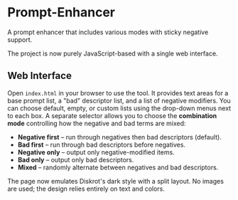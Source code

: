 # Prompt-Enhancer
A prompt enhancer that includes various modes with sticky negative support.

The project is now purely JavaScript-based with a single web interface.

## Web Interface
Open `index.html` in your browser to use the tool. It provides text areas for a base prompt list, a "bad" descriptor list, and a list of negative modifiers. You can choose default, empty, or custom lists using the drop-down menus next to each box. A separate selector allows you to choose the **combination mode** controlling how the negative and bad terms are mixed:

* **Negative first** – run through negatives then bad descriptors (default).
* **Bad first** – run through bad descriptors before negatives.
* **Negative only** – output only negative-modified items.
* **Bad only** – output only bad descriptors.
* **Mixed** – randomly alternate between negatives and bad descriptors.

The page now emulates Diskrot's dark style with a split layout. No images are used; the design relies entirely on text and colors.
